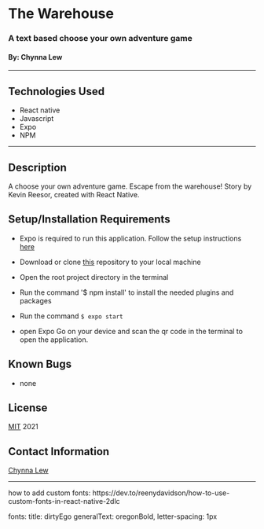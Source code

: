 # The Warehouse
### A text based choose your own adventure game
#### By: Chynna Lew

<hr/>

## Technologies Used
* React native
* Javascript
* Expo
* NPM

<hr/>

## Description
A choose your own adventure game. Escape from the warehouse! Story by Kevin Reesor, created with React Native.
## Setup/Installation Requirements
* Expo is required to run this application. Follow the setup instructions [here](https://docs.expo.dev/)

* Download or clone [this](https://github.com/chynnalew/RN-text-game) repository to your local machine
* Open the root project directory in the terminal
* Run the command '$ npm install' to install the needed plugins and packages
* Run the command `$ expo start `
* open Expo Go on your device and scan the qr code in the terminal to open the application.

## Known Bugs
* none

## License
[MIT](https://opensource.org/licenses/MIT) 2021

## Contact Information
[Chynna Lew](github.com/chynnalew)

<hr/>
how to add custom fonts:
https://dev.to/reenydavidson/how-to-use-custom-fonts-in-react-native-2dlc

fonts: 
    title: dirtyEgo
    generalText: oregonBold, letter-spacing: 1px